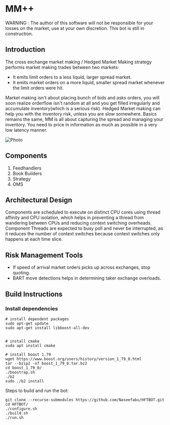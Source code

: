 # MM++  

WARNING : The author of this software will not be responsible for your losses on the market, use at your own discretion.
This bot is still in construction.

## Introduction

The cross exchange market making / Hedged Market Making strategy performs market making trades between two markets: 

* It emits limit orders to a less liquid, larger spread market. 
* It emits market orders on a more liquid, smaller spread market whenever the limit orders were hit. 

Market making isn't about placing bunch of bids and asks orders, you will soon realize orderflow isn't random at all and you get 
filled irregularly and accumulate inventory(which is a serious risk). Hedged Market making can help you with the inventory risk, unless you
are slow somewhere. Basics remains the same, MM is all about capturing the spread and managing your inventory.
You need to price in information as much as possible in a very low latency manner. 

![Photo](https://user-images.githubusercontent.com/104965020/183235797-03f2f9d1-648e-4e12-a68b-62059a870f4d.png)

## Components

1) Feedhandlers
2) Book Builders
3) Strategy
4) OMS

## Architectural Design

Components are scheduled to execute on distinct CPU cores using thread affinity and CPU isolation, which helps in preventing a thread from wandering between CPUs and reducing context switching overheads. Component Threads are expected to busy poll and never be interrupted, as it reduces the number of context switches
because context switches only happens at each time slice.

## Risk Management Tools

* If speed of arrival market orders picks up across exchanges, stop quoting. 
* BART move detections helps in determining taker exchange overloads.

## Build Instructions

### Install dependencies

```
# install dependent packages
sudo apt-get update
sudo apt-get install libboost-all-dev


# install cmake
sudo apt install cmake

# install boost 1.79
wget https://www.boost.org/users/history/version_1_79_0.html
tar --bzip2 -xf boost_1_79_0.tar.bz2
cd boost_1_79_0/
./boostrap.sh
./b2
sudo ./b2 install

```

Steps to build and run the bot:
```
git clone --recurse-submodules https://github.com/Naseefabu/HFTBOT.git
cd HFTBOT/
./configure.sh
./build.sh
./run.sh
```
